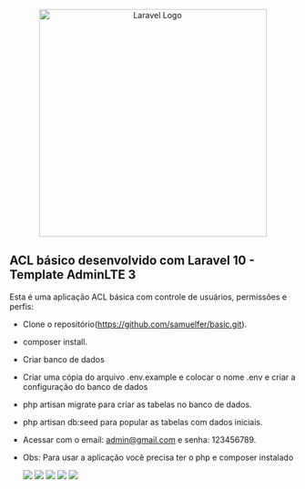 <p align="center"><a href="https://laravel.com" target="_blank"><img src="https://raw.githubusercontent.com/laravel/art/master/logo-lockup/5%20SVG/2%20CMYK/1%20Full%20Color/laravel-logolockup-cmyk-red.svg" width="400" alt="Laravel Logo"></a></p>

## ACL básico desenvolvido com Laravel 10 - Template AdminLTE 3

Esta é uma aplicação ACL básica com controle de usuários, permissões e perfis:

- Clone o repositório(https://github.com/samuelfer/basic.git).
- composer install.
- Criar banco de dados
- Criar uma cópia do arquivo .env.example e colocar o nome .env e criar a configuração do banco de dados
- php artisan migrate para criar as tabelas no banco de dados.
- php artisan db:seed para popular as tabelas com dados iniciais.
- Acessar com o email: admin@gmail.com e senha: 123456789. 
- Obs: Para usar a aplicação você precisa ter o php e composer instalado

  <img src="https://github.com/samuelfer/basic-acl/blob/main/imagens/dashboard.png">
  <img src="https://github.com/samuelfer/basic-acl/blob/main/imagens/permissions.png">
  <img src="https://github.com/samuelfer/basic-acl/blob/main/imagens/roles.png">
  <img src="https://github.com/samuelfer/basic-acl/blob/main/imagens/user-roles.png">
  <img src="https://github.com/samuelfer/basic-acl/blob/main/imagens/permissions_roles.png">
